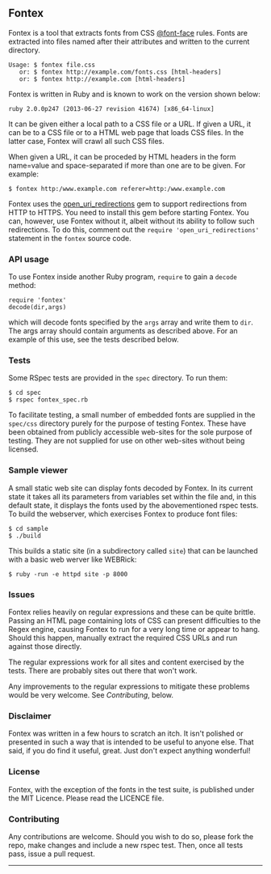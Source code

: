 Fontex
------

Fontex is a tool that extracts fonts from CSS [@font-face](http://www.w3schools.com/cssref/css3_pr_font-face_rule.asp) rules. Fonts are extracted into files named after their attributes and written to the current directory.

    Usage: $ fontex file.css
       or: $ fontex http://example.com/fonts.css [html-headers]
       or: $ fontex http://example.com [html-headers]

Fontex is written in Ruby and is known to work on the version shown below:

    ruby 2.0.0p247 (2013-06-27 revision 41674) [x86_64-linux]

It can be given either a local path to a CSS file or a URL. If given a URL, it can be to a CSS file
or to a HTML web page that loads CSS files. In the latter case, Fontex will crawl all such CSS files.

When given a URL, it can be proceded by HTML headers in the form name=value and space-separated if
more than one are to be given. For example:

    $ fontex http:/www.example.com referer=http:/www.example.com

Fontex uses the [open_uri_redirections](https://rubygems.org/gems/open_uri_redirections) gem to support redirections from HTTP to HTTPS. You need to install this gem before starting Fontex. You can, however, use Fontex without it, albeit without its ability to follow such redirections. To do this, comment out the `require 'open_uri_redirections'` statement in the `fontex` source code.

### API usage

To use Fontex inside another Ruby program, `require` to gain a `decode` method:

    require 'fontex'
    decode(dir,args)

which will decode fonts specified by the `args` array and write them to `dir`. The args array should contain arguments as described above. For an example of this use, see the tests described below.

### Tests

Some RSpec tests are provided in the `spec` directory. To run them:

    $ cd spec
    $ rspec fontex_spec.rb

To facilitate testing, a small number of embedded fonts are supplied in the `spec/css` directory purely for the purpose of testing Fontex. These have been obtained from publicly accessible web-sites for the sole purpose of testing. They are not supplied for use on other web-sites without being licensed.

### Sample viewer

A small static web site can display fonts decoded by Fontex. In its current state it takes all its parameters from variables set within the file and, in this default state, it displays the fonts used by the abovementioned rspec tests. To build the webserver, which exercises Fontex to produce font files:

    $ cd sample
    $ ./build

This builds a static site (in a subdirectory called `site`) that can be launched with a basic web werver like WEBRick:

    $ ruby -run -e httpd site -p 8000

### Issues

Fontex relies heavily on regular expressions and these can be quite brittle. Passing an HTML page containing lots of CSS can present difficulties to the Regex engine, causing Fontex to run for a very long time or appear to hang. Should this happen, manually extract the required CSS URLs and run against those directly.

The regular expressions work for all sites and content exercised by the tests. There are probably sites out there that won't work.

Any improvements to the regular expressions to mitigate these problems would be very welcome. See *Contributing*, below.

### Disclaimer

Fontex was written in a few hours to scratch an itch. It isn't polished or presented in such a way that is intended to be useful to anyone else. That said, if you do find it useful, great. Just don't expect anything wonderful!

### License

Fontex, with the exception of the fonts in the test suite, is published under the MIT Licence. Please read the LICENCE file.

### Contributing

Any contributions are welcome. Should you wish to do so, please fork the repo, make changes and include a new rspec test. Then, once all tests pass, issue a pull request.

---

